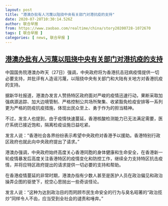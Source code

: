 ```yaml
---
layout: post
title: "港澳办批有人污蔑以阻挠中央有关部门对港抗疫的支持"
date: 2020-07-28T10:30:14.526Z
author: 联合早报
from: https://www.zaobao.com/realtime/china/story20200728-1072670
tags: [ 联合早报 ]
categories: [ news, 联合早报 ]
---
```

<!--1595951160000-->
[港澳办批有人污蔑以阻挠中央有关部门对港抗疫的支持](https://www.zaobao.com/realtime/china/story20200728-1072670)
------

<div>
<p>中国国务院港澳办昨天（27日）强调，中央政府将为香港抗击冠病疫情提供一切必要支持，并批评有人造谣污蔑，以阻挠中央有关部门和大陆有关地方对香港抗疫的支持。</p><p>据新华社报道，港澳办发言人赞扬特区政府面对严峻的疫情迅速行动，果断采取加强病源追踪、加大边境管制、严格控制公共场所聚集、收紧豁免检疫安排等一系列更为严格的防疫抗疫措施，体现出民众至上、勇于作为的担当精神。</p><p>不过，发言人也提到，由于疫情快速蔓延，香港核酸检测能力已无法满足需要，医疗系统已接近饱和，隔离检疫设施日益吃紧。</p><section id="imu"><div id="dfp-ad-imu1-wrapper" class="dfp-tag-wrapper"><div id="dfp-ad-imu1" class="dfp-tag-wrapper"></div></div></section><p>发言人说：“香港社会各界纷纷表示希望中央政府对香港予以援助。香港特别行政区政府也就此向中央政府提出了请求。”</p><p>港澳办强调，中央政府始终高度关心香港同胞的身体健康和生命安全，在香港新一轮疫情暴发后高度关注香港特区的疫情变化和防控工作，继续全力支持特区抗击疫情，并将应特区政府提出的请求提供一切必要的支持和帮助。</p><p>在香港疫情蔓延的非常时期，港澳办指有少数人甚至是医护人员在政治偏见和政治操弄企图的驱使下，挖空心思抛出一些奇谈怪论。</p><p>发言人说：“这种为达到政治目的而罔顾市民生命安全的行为与臭名昭著的“政治揽炒”同样令人不齿，应当受到全社会的谴责和唾弃。”</p><div id="innity-in-post"></div><div id="dfp-ad-midarticlespecial-wrapper" class="dfp-tag-wrapper"><div id="dfp-ad-midarticlespecial" class="dfp-tag-wrapper"></div></div>
</div>
